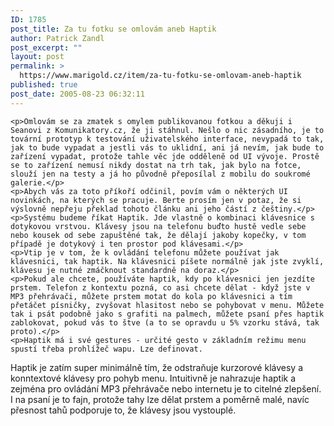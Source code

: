 ```yaml
---
ID: 1785
post_title: Za tu fotku se omlovám aneb Haptik
author: Patrick Zandl
post_excerpt: ""
layout: post
permalink: >
  https://www.marigold.cz/item/za-tu-fotku-se-omlovam-aneb-haptik
published: true
post_date: 2005-08-23 06:32:11
---
```

	<p>Omlovám se za zmatek s omylem publikovanou fotkou a děkuji i Seanovi z Komunikatory.cz, že ji stáhnul. Nešlo o nic zásadního, je to tovární prototyp k testování uživatelského interface, nevypadá to tak, jak to bude vypadat a jestli vás to uklidní, ani já nevím, jak bude to zařízení vypadat, protože tahle věc jde odděleně od UI vývoje. Prostě se to zařízení nemusí nikdy dostat na trh tak, jak bylo na fotce, slouží jen na testy a já ho původně přeposílal z mobilu do soukromé galerie.</p>
	<p>Abych vás za toto příkoří odčinil, povím vám o některých UI novinkách, na kterých se pracuje. Berte prosím jen v potaz, že si výslovně nepřeju překlad tohoto článku ani jeho částí z češtiny.</p>
	<p>Systému budeme říkat Haptik. Jde vlastně o kombinaci klávesnice s dotykovou vrstvou. Klávesy jsou na telefonu buďto hustě vedle sebe nebo kousek od sebe zapuštěné tak, že dělají jakoby kopečky, v tom případě je dotykový i ten prostor pod klávesami.</p>
	<p>Vtip je v tom, že k ovládání telefonu můžete používat jak klávesnici, tak haptik. Na klávesnici píšete normálně jak jste zvyklí, klávesu je nutné zmáčknout standardně na doraz.</p>
	<p>Pokud ale chcete, používáte haptik, kdy po klávesnici jen jezdíte prstem. Telefon z kontextu pozná, co asi chcete dělat - když jste v MP3 přehrávači, můžete prstem motat do kola po klávesnici a tím přetáčet písničky, zvyšovat hlasitost nebo se pohybovat v menu. Můžete tak i psát podobně jako s grafiti na palmech, můžete psaní přes haptik zablokovat, pokud vás to štve (a to se opravdu u 5% vzorku stává, tak proto).</p>
	<p>Haptik má i své gestures - určité gesto v základním režimu menu spustí třeba prohlížeč wapu. Lze definovat. 
Haptik je zatím super minimálně tím, že odstraňuje kurzorové klávesy a konntextové klávesy pro pohyb menu. Intuitivně je nahrazuje haptik a zejména pro ovládání MP3 přehrávače nebo internetu je to citelné zlepšení. I na psaní je to fajn, protože tahy lze dělat prstem a poměrně malé, navíc přesnost tahů podporuje to, že klávesy jsou vystouplé.
</p>